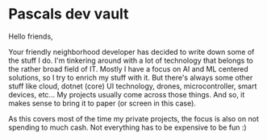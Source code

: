 # Pascals dev vault
Hello friends,

Your friendly neighborhood developer has decided to write down some of the stuff I do.
I'm tinkering around with a lot of technology that belongs to the rather broad field of IT.
Mostly I have a focus on AI and ML centered solutions, so I try to enrich my stuff with it.
But there's always some other stuff like cloud, dotnet (core) UI technology, drones, microcontroller, smart devices, etc...
My projects usually come across those things. And so, it makes sense to bring it to paper (or screen in this case).

As this covers most of the time my private projects, the focus is also on not spending to much cash.
Not everything has to be expensive to be fun :)

